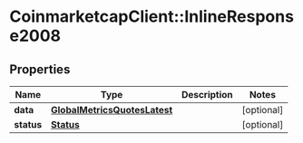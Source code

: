 # CoinmarketcapClient::InlineResponse2008

## Properties
Name | Type | Description | Notes
------------ | ------------- | ------------- | -------------
**data** | [**GlobalMetricsQuotesLatest**](GlobalMetricsQuotesLatest.md) |  | [optional] 
**status** | [**Status**](Status.md) |  | [optional] 


